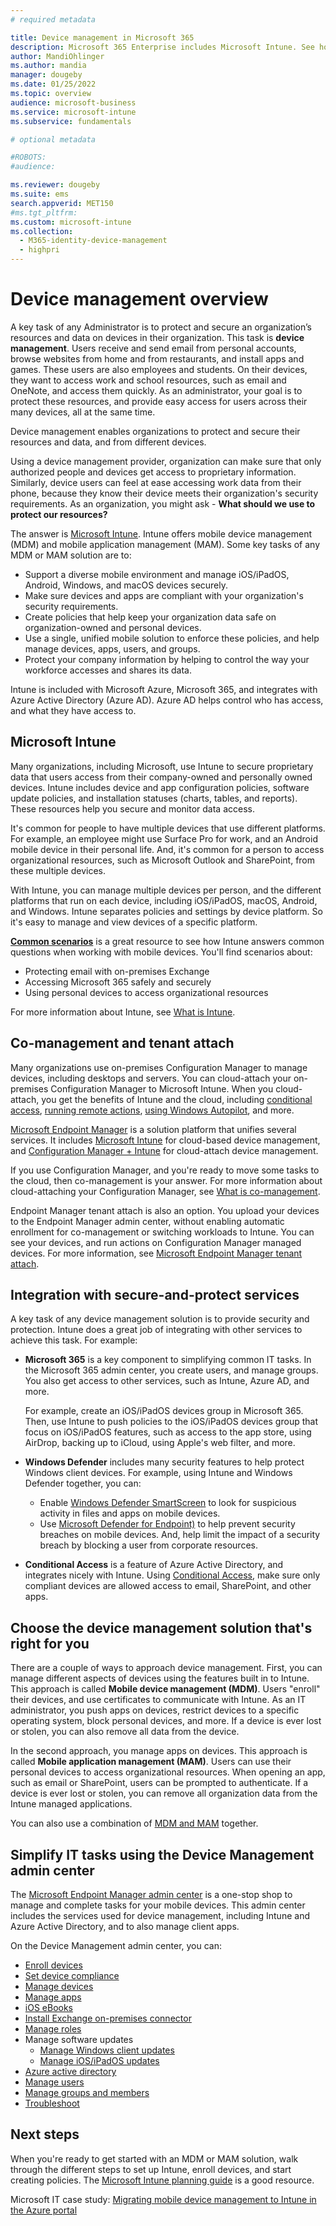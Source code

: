 ```yaml
---
# required metadata

title: Device management in Microsoft 365
description: Microsoft 365 Enterprise includes Microsoft Intune. See how Intune provides mobile device management and mobile application management for your organization. Read common scenarios, and use Intune to deploy Microsoft 365 in your environment. 
author: MandiOhlinger 
ms.author: mandia 
manager: dougeby 
ms.date: 01/25/2022
ms.topic: overview 
audience: microsoft-business
ms.service: microsoft-intune
ms.subservice: fundamentals

# optional metadata

#ROBOTS:
#audience:

ms.reviewer: dougeby
ms.suite: ems
search.appverid: MET150
#ms.tgt_pltfrm:
ms.custom: microsoft-intune
ms.collection: 
  - M365-identity-device-management
  - highpri
---
```


# Device management overview

A key task of any Administrator is to protect and secure an organization’s resources and data on devices in their organization. This task is **device management**. Users receive and send email from personal accounts, browse websites from home and from restaurants, and install apps and games. These users are also employees and students. On their devices, they want to access work and school resources, such as email and OneNote, and access them quickly. As an administrator, your goal is to protect these resources, and provide easy access for users across their many devices, all at the same time.

Device management enables organizations to protect and secure their resources and data, and from different devices.

Using a device management provider, organization can make sure that only authorized people and devices get access to proprietary information. Similarly, device users can feel at ease accessing work data from their phone, because they know their device meets their organization's security requirements. As an organization, you might ask - **What should we use to protect our resources?**

The answer is [Microsoft Intune](what-is-intune.md). Intune offers mobile device management (MDM) and mobile application management (MAM). Some key tasks of any MDM or MAM solution are to:

- Support a diverse mobile environment and manage iOS/iPadOS, Android, Windows, and macOS devices securely.
- Make sure devices and apps are compliant with your organization's security requirements.
- Create policies that help keep your organization data safe on organization-owned and personal devices.
- Use a single, unified mobile solution to enforce these policies, and help manage devices, apps, users, and groups.
- Protect your company information by helping to control the way your workforce accesses and shares its data.

Intune is included with Microsoft Azure, Microsoft 365, and integrates with Azure Active Directory (Azure AD). Azure AD helps control who has access, and what they have access to.

## Microsoft Intune 

Many organizations, including Microsoft, use Intune to secure proprietary data that users access from their company-owned and personally owned devices. Intune includes device and app configuration policies, software update policies, and installation statuses (charts, tables, and reports). These resources help you secure and monitor data access.

It's common for people to have multiple devices that use different platforms. For example, an employee might use Surface Pro for work, and an Android mobile device in their personal life. And, it's common for a person to access organizational resources, such as Microsoft Outlook and SharePoint, from these multiple devices.

With Intune, you can manage multiple devices per person, and the different platforms that run on each device, including iOS/iPadOS, macOS, Android, and Windows. Intune separates policies and settings by device platform. So it's easy to manage and view devices of a specific platform.

**[Common scenarios](common-scenarios.md)** is a great resource to see how Intune answers common questions when working with mobile devices. You'll find scenarios about:  

- Protecting email with on-premises Exchange
- Accessing Microsoft 365 safely and securely
- Using personal devices to access organizational resources

For more information about Intune, see [What is Intune](what-is-intune.md).

## Co-management and tenant attach

Many organizations use on-premises Configuration Manager to manage devices, including desktops and servers. You can cloud-attach your on-premises Configuration Manager to Microsoft Intune. When you cloud-attach, you get the benefits of Intune and the cloud, including [conditional access](../../configmgr/comanage/quickstart-conditional-access.md), [running remote actions](../../configmgr/comanage/quickstart-remote-actions.md), [using Windows Autopilot](../../configmgr/comanage/quickstart-autopilot.md), and more.

[Microsoft Endpoint Manager](../../endpoint-manager-overview.md) is a solution platform that unifies several services. It includes [Microsoft Intune](what-is-intune.md) for cloud-based device management, and [Configuration Manager + Intune](../../configmgr/comanage/overview.md) for cloud-attach device management.

If you use Configuration Manager, and you're ready to move some tasks to the cloud, then co-management is your answer. For more information about cloud-attaching your Configuration Manager, see [What is co-management](../../configmgr/comanage/overview.md).

Endpoint Manager tenant attach is also an option. You upload your devices to the Endpoint Manager admin center, without enabling automatic enrollment for co-management or switching workloads to Intune. You can see your devices, and run actions on Configuration Manager managed devices. For more information, see [Microsoft Endpoint Manager tenant attach](../../configmgr/tenant-attach/device-sync-actions.md).

## Integration with secure-and-protect services

A key task of any device management solution is to provide security and protection. Intune does a great job of integrating with other services to achieve this task. For example:

- **Microsoft 365** is a key component to simplifying common IT tasks. In the Microsoft 365 admin center, you create users, and manage groups. You also get access to other services, such as Intune, Azure AD, and more.

  For example, create an iOS/iPadOS devices group in Microsoft 365. Then, use Intune to push policies to the iOS/iPadOS devices group that focus on iOS/iPadOS features, such as access to the app store, using AirDrop, backing up to iCloud, using Apple's web filter, and more.

- **Windows Defender** includes many security features to help protect Windows client devices. For example, using Intune and Windows Defender together, you can:

  - Enable [Windows Defender SmartScreen](../protect/endpoint-protection-windows-10.md) to look for suspicious activity in files and apps on mobile devices.
  - Use [Microsoft Defender for Endpoint)](../protect/advanced-threat-protection.md) to help prevent security breaches on mobile devices. And, help limit the impact of a security breach by blocking a user from corporate resources.

- **Conditional Access** is a feature of Azure Active Directory, and integrates nicely with Intune. Using [Conditional Access](../protect/conditional-access.md), make sure only compliant devices are allowed access to email, SharePoint, and other apps.

## Choose the device management solution that's right for you

There are a couple of ways to approach device management. First, you can manage different aspects of devices using the features built in to Intune. This approach is called **Mobile device management (MDM)**. Users "enroll" their devices, and use certificates to communicate with Intune. As an IT administrator, you push apps on devices, restrict devices to a specific operating system, block personal devices, and more. If a device is ever lost or stolen, you can also remove all data from the device.

In the second approach, you manage apps on devices. This approach is called **Mobile application management (MAM)**. Users can use their personal devices to access organizational resources. When opening an app, such as email or SharePoint, users can be prompted to authenticate. If a device is ever lost or stolen, you can remove all organization data from the Intune managed applications.

You can also use a combination of [MDM and MAM](byod-technology-decisions.md) together.

## Simplify IT tasks using the Device Management admin center

The [Microsoft Endpoint Manager admin center](https://go.microsoft.com/fwlink/?linkid=2109431) is a one-stop shop to manage and complete tasks for your mobile devices. This admin center includes the services used for device management, including Intune and Azure Active Directory, and to also manage client apps.

On the Device Management admin center, you can:

- [Enroll devices](../enrollment/device-enrollment.md)
- [Set device compliance](../protect/device-compliance-get-started.md)
- [Manage devices](../remote-actions/device-management.md)
- [Manage apps](../apps/app-management.md)  
- [iOS eBooks](../apps/vpp-ebooks-ios.md)  
- [Install Exchange on-premises connector](../protect/exchange-connector-install.md)  
- [Manage roles](role-based-access-control.md)  
- Manage software updates
  - [Manage Windows client updates](../protect/windows-update-for-business-configure.md)  
  - [Manage iOS/iPadOS updates](../protect/software-updates-ios.md)  
- [Azure active directory](/azure/active-directory)  
- [Manage users](/azure/active-directory/fundamentals/add-users-azure-active-directory)
- [Manage groups and members](/azure/active-directory/fundamentals/active-directory-manage-groups)
- [Troubleshoot](help-desk-operators.md)

## Next steps

When you're ready to get started with an MDM or MAM solution, walk through the different steps to set up Intune, enroll devices, and start creating policies. The [Microsoft Intune planning guide](intune-planning-guide.md) is a good resource.

Microsoft IT case study: [Migrating mobile device management to Intune in the Azure portal](https://www.microsoft.com/itshowcase/Article/Content/1042/Migrating-mobile-device-management-to-Intune-in-the-Azure-portal)
